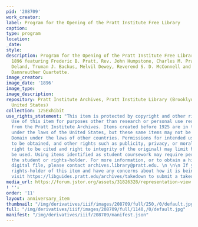 ```yaml
---
pid: '208709'
work_creator:
label: Program for the Opening of the Pratt Institute Free Library
caption:
type: program
location:
_date:
style:
description: Program for the Opening of the Pratt Institute Free Library on May 26,
  1896 featuring Frederic B. Pratt, Rev. John Humpstone, Charles M. Pratt, Margaret
  Deland, Truman J. Backus, Melvil Dewey, Reverend S. D. McConnell and music by the
  Dannreuther Quartette.
image_creator:
image_date: '1896'
image_type:
image_description:
repository: Pratt Institute Archives, Pratt Institute Library (Brooklyn, New York,
  United States)
collection: 125Exhibit
use_rights_statement: "This item is protected by copyright and other rights and restrictions.
  Use of this item for purposes other than research or personal use requires permission
  from the Pratt Institute Archives. Items created before 1925 are in the Public Domain
  under the laws of the United States, but these same items may not be in the Public
  Domain under the laws of other countries. Permissions for intended uses may need
  to be obtained, and other rights such as publicity, privacy, or moral rights (e.g.
  right to be cited and right to integrity of the original) may limit how items can
  be used. Using items identified as student coursework may require permission from
  the student or rights-holder. For more information, or to obtain a high resolution
  digital file, please contact archives.library@pratt.edu. \n \n\n If you are the
  rights-holder of this item and have any concerns about how it is being shared, please
  visit https://libguides.pratt.edu/archives/takedown to submit a takedown request."
media_url: https://forum.jstor.org/assets/31826328/representation-view
! '':
order: '11'
layout: anniversary_item
thumbnail: "/img/derivatives/iiif/images/208709/full/250,/0/default.jpg"
full: "/img/derivatives/iiif/images/208709/full/1140,/0/default.jpg"
manifest: "/img/derivatives/iiif/208709/manifest.json"
---
```

